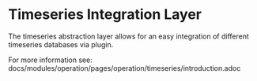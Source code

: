 # Timeseries Integration Layer
The timeseries abstraction layer allows for an easy integration of different timeseries databases via plugin.

For more information see: docs/modules/operation/pages/operation/timeseries/introduction.adoc
